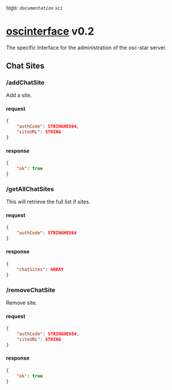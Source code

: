 ###### tags: `documentation` `sci`

# [oscinterface](https://github.com/JhonnyJason/oscinterface) v0.2
The specific Interface for the administration of the osc-star server.

## Chat Sites


### /addChatSite
Add a site.

#### request
```json
{
    "authCode": STRINGHEX64,
    "siteURL": STRING
}
```

#### response
```json
{
    "ok": true
}

```

### /getAllChatSites
This will retrieve the full list if sites.

#### request
```json
{
    "authCode": STRINGHEX64
}
```

#### response
```json
{
    "chatSites": ARRAY
}

```

### /removeChatSite
Remove site.

#### request
```json
{
    "authCode": STRINGHEX64,
    "siteURL": STRING
}
```

#### response
```json
{
    "ok": true
}

```
